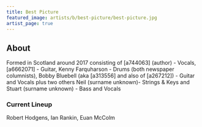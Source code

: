 ```yaml
---
title: Best Picture
featured_image: artists/b/best-picture/best-picture.jpg
artist_page: true
---
```

## About

Formed in Scotland around 2017 consisting of [a744063] (author) - Vocals,  [a6662071] - Guitar, Kenny Farquharson - Drums (both newspaper columnists), Bobby Bluebell (aka [a313556] and also of [a267212]) - Guitar and Vocals plus two others Neil (surname unknown)- Strings & Keys and Stuart (surname unknown) - Bass and Vocals

### Current Lineup

Robert Hodgens, Ian Rankin, Euan McColm

